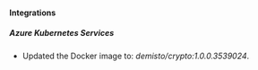 
#### Integrations

##### Azure Kubernetes Services

- Updated the Docker image to: *demisto/crypto:1.0.0.3539024*.

